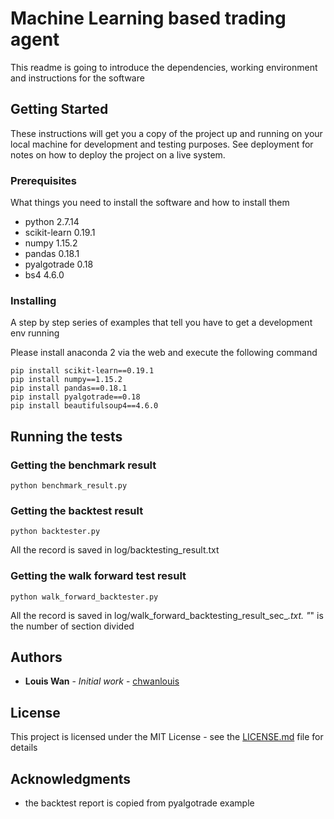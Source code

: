 # Machine Learning based trading agent

This readme is going to introduce the dependencies, working environment and instructions for the software

## Getting Started

These instructions will get you a copy of the project up and running on your local machine for development and testing purposes. See deployment for notes on how to deploy the project on a live system.

### Prerequisites

What things you need to install the software and how to install them

* python 2.7.14
* scikit-learn 0.19.1
* numpy 1.15.2
* pandas 0.18.1
* pyalgotrade 0.18
* bs4 4.6.0


### Installing

A step by step series of examples that tell you have to get a development env running

Please install anaconda 2 via the web and execute the following command

```
pip install scikit-learn==0.19.1
pip install numpy==1.15.2
pip install pandas==0.18.1
pip install pyalgotrade==0.18
pip install beautifulsoup4==4.6.0
```

## Running the tests

### Getting the benchmark result
```
python benchmark_result.py
```
### Getting the backtest result
```
python backtester.py
```
All the record is saved in log/backtesting_result.txt

### Getting the walk forward test result
```
python walk_forward_backtester.py
```
All the record is saved in log/walk_forward_backtesting_result_sec_*.txt. "*" is the number of section divided

## Authors

* **Louis Wan** - *Initial work* - [chwanlouis](https://github.com/chwanlouis)

## License

This project is licensed under the MIT License - see the [LICENSE.md](LICENSE.md) file for details

## Acknowledgments

* the backtest report is copied from pyalgotrade example
